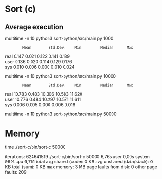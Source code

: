 # Sort (c)

## Average execution

multitime -n 10 python3 sort-python/src/main.py 1000

            Mean        Std.Dev.    Min         Median      Max
real        0.147       0.021       0.122       0.141       0.189       
user        0.136       0.020       0.114       0.129       0.176       
sys         0.010       0.006       0.000       0.010       0.024   

multitime -n 10 python3 sort-python/src/main.py 10000

            Mean        Std.Dev.    Min         Median      Max
real        10.783      0.483       10.306      10.583      11.620      
user        10.776      0.484       10.297      10.571      11.611      
sys         0.006       0.005       0.000       0.006       0.016 

multitime -n 10 python3 sort-python/src/main.py 50000

    

# Memory

time ./sort-c/bin/sort-c 50000                                    

iterations: 624641519
./sort-c/bin/sort-c 50000   6,76s  user 0,00s system 99% cpu 6,761 total
avg shared (code):         0 KB
avg unshared (data/stack): 0 KB
total (sum):               0 KB
max memory:                3 MB
page faults from disk:     0
other page faults:         209